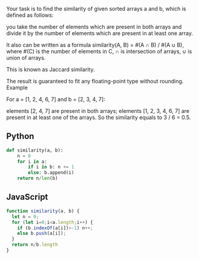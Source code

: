Your task is to find the similarity of given sorted arrays a and b, which is defined as follows:

you take the number of elements which are present in both arrays and divide it by the number of elements which are present in at least one array.

It also can be written as a formula similarity(A, B) = #(A ∩ B) / #(A ∪ B), where #(C) is the number of elements in C, ∩ is intersection of arrays, ∪ is union of arrays.

This is known as Jaccard similarity.

The result is guaranteed to fit any floating-point type without rounding.
Example

For a = [1, 2, 4, 6, 7] and b = [2, 3, 4, 7]:

elements [2, 4, 7] are present in both arrays;
elements [1, 2, 3, 4, 6, 7] are present in at least one of the arrays.
So the similarity equals to 3 / 6 = 0.5.

## Python
```python
def similarity(a, b):
    n = 0
    for i in a:
        if i in b: n += 1
        else: b.append(i)
    return n/len(b)
```

## JavaScript
```js
function similarity(a, b) {
  let n = 0;
  for (let i=0;i<a.length;i++) {
    if (b.indexOf(a[i])>-1) n++;
    else b.push(a[i]);
  }
  return n/b.length
}
```